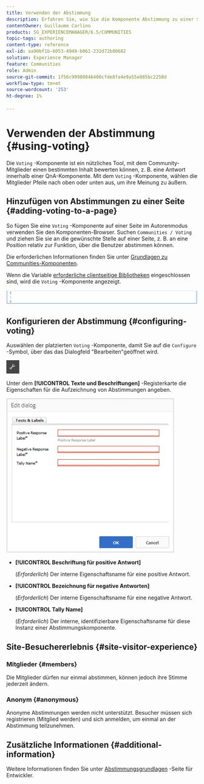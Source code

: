 ```yaml
---
title: Verwenden der Abstimmung
description: Erfahren Sie, wie Sie die Komponente Abstimmung zu einer Seite hinzufügen, auf der angemeldete Community-Mitglieder bestimmte Inhalte bewerten können, z. B. eine Antwort.
contentOwner: Guillaume Carlino
products: SG_EXPERIENCEMANAGER/6.5/COMMUNITIES
topic-tags: authoring
content-type: reference
exl-id: aa90bf1b-6053-4949-b061-232d72b80682
solution: Experience Manager
feature: Communities
role: Admin
source-git-commit: 1f56c99980846400cfde8fa4e9a55e885bc2258d
workflow-type: tm+mt
source-wordcount: '253'
ht-degree: 1%

---
```


# Verwenden der Abstimmung {#using-voting}

Die `Voting` -Komponente ist ein nützliches Tool, mit dem Community-Mitglieder einen bestimmten Inhalt bewerten können, z. B. eine Antwort innerhalb einer QnA-Komponente. Mit dem `Voting` -Komponente, wählen die Mitglieder Pfeile nach oben oder unten aus, um ihre Meinung zu äußern.

## Hinzufügen von Abstimmungen zu einer Seite {#adding-voting-to-a-page}

So fügen Sie eine `Voting` -Komponente auf einer Seite im Autorenmodus verwenden Sie den Komponenten-Browser. Suchen `Communities / Voting` und ziehen Sie sie an die gewünschte Stelle auf einer Seite, z. B. an eine Position relativ zur Funktion, über die Benutzer abstimmen können.

Die erforderlichen Informationen finden Sie unter [Grundlagen zu Communities-Komponenten](basics.md).

Wenn die Variable [erforderliche clientseitige Bibliotheken](essentials-voting.md#essentials-for-client-side) eingeschlossen sind, wird die `Voting` -Komponente angezeigt.

![stimmberechtigte Komponente](assets/voting-component.png)

## Konfigurieren der Abstimmung {#configuring-voting}

Auswählen der platzierten `Voting` -Komponente, damit Sie auf die `Configure` -Symbol, über das das Dialogfeld &quot;Bearbeiten&quot;geöffnet wird.

![konfigurieren](assets/configure-new.png)

Unter dem **[!UICONTROL Texte und Beschriftungen]** -Registerkarte die Eigenschaften für die Aufzeichnung von Abstimmungen angeben.

![Abstimmungsbezeichnung](assets/voting-label.png)

* **[!UICONTROL Beschriftung für positive Antwort]**

  (*Erforderlich*) Der interne Eigenschaftsname für eine positive Antwort.

* **[!UICONTROL Bezeichnung für negative Antworten]**

  (*Erforderlich*) Der interne Eigenschaftsname für eine negative Antwort.

* **[!UICONTROL Tally Name]**

  (*Erforderlich*) Der interne, identifizierbare Eigenschaftsname für diese Instanz einer Abstimmungskomponente.

## Site-Besuchererlebnis {#site-visitor-experience}

### Mitglieder {#members}

Die Mitglieder dürfen nur einmal abstimmen, können jedoch ihre Stimme jederzeit ändern.

### Anonym {#anonymous}

Anonyme Abstimmungen werden nicht unterstützt. Besucher müssen sich registrieren (Mitglied werden) und sich anmelden, um einmal an der Abstimmung teilzunehmen.

## Zusätzliche Informationen {#additional-information}

Weitere Informationen finden Sie unter [Abstimmungsgrundlagen](essentials-voting.md) -Seite für Entwickler.
